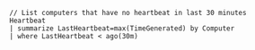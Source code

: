     // List computers that have no heartbeat in last 30 minutes
    Heartbeat 
    | summarize LastHeartbeat=max(TimeGenerated) by Computer 
    | where LastHeartbeat < ago(30m)
